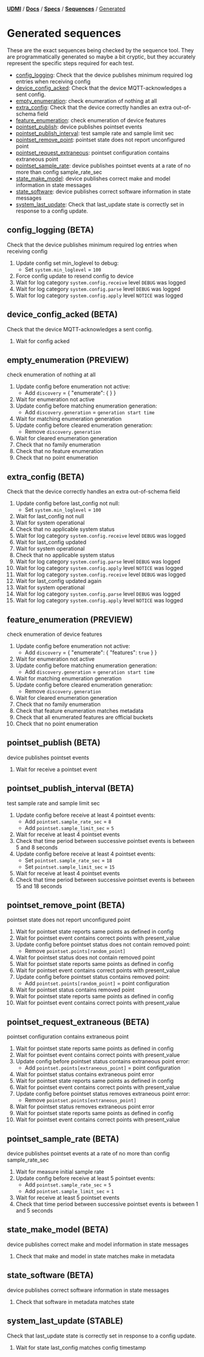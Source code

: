 [**UDMI**](../../../) / [**Docs**](../../) / [**Specs**](../) / [**Sequences**](./) / [Generated](#)

# Generated sequences

These are the exact sequences being checked by the sequence tool. They are programmatically generated
so maybe a bit cryptic, but they accurately represent the specific steps required for each test.

<!--

To regenerate the contents of this file below, first generate a message trace sequence and then run bin/gencode_seq

* Running "bin/test_sequencer target-gcp-project" will run through the complete battery of test sequences
  against the AHU-1 device to create the requisite trace files. This takes about 4 min for a complete test run.

* Then run "bin/gencode_seq" which consumes the generated trace files and creates "generated.md" (this file)
  with the output. The diff (using git, usually) should then reflect the changes against the committed version.

Some caveats:

* Flaky tests are annoying. Sometimes something goes wrong and one entire test will be borked. Easist thing
  is to just re-run the sequence tests until it's clean, but that's not always the fastest.

* The gencode part requires a complete test run to work properly, but you can run individual test runs
  as needed, e.g. "bin/sequencer sites/udmi_site/model target-gcp-project AHU-1 21632 system_last_update"
  (you will need to run an instance of pubber separately).

-->

<!-- START GENERATED, do not edit anything after this line! -->
* [config_logging](#config_logging-beta): Check that the device publishes minimum required log entries when receiving config
* [device_config_acked](#device_config_acked-beta): Check that the device MQTT-acknowledges a sent config.
* [empty_enumeration](#empty_enumeration-preview): check enumeration of nothing at all
* [extra_config](#extra_config-beta): Check that the device correctly handles an extra out-of-schema field
* [feature_enumeration](#feature_enumeration-preview): check enumeration of device features
* [pointset_publish](#pointset_publish-beta): device publishes pointset events
* [pointset_publish_interval](#pointset_publish_interval-beta): test sample rate and sample limit sec
* [pointset_remove_point](#pointset_remove_point-beta): pointset state does not report unconfigured point
* [pointset_request_extraneous](#pointset_request_extraneous-beta): pointset configuration contains extraneous point
* [pointset_sample_rate](#pointset_sample_rate-beta): device publishes pointset events at a rate of no more than config sample_rate_sec
* [state_make_model](#state_make_model-beta): device publishes correct make and model information in state messages
* [state_software](#state_software-beta): device publishes correct software information in state messages
* [system_last_update](#system_last_update-stable): Check that last_update state is correctly set in response to a config update.

## config_logging (BETA)

Check that the device publishes minimum required log entries when receiving config

1. Update config set min_loglevel to debug:
    * Set `system.min_loglevel` = `100`
1. Force config update to resend config to device
1. Wait for log category `system.config.receive` level `DEBUG` was logged
1. Wait for log category `system.config.parse` level `DEBUG` was logged
1. Wait for log category `system.config.apply` level `NOTICE` was logged

## device_config_acked (BETA)

Check that the device MQTT-acknowledges a sent config.

1. Wait for config acked

## empty_enumeration (PREVIEW)

check enumeration of nothing at all

1. Update config before enumeration not active:
    * Add `discovery` = { "enumerate": {  } }
1. Wait for enumeration not active
1. Update config before matching enumeration generation:
    * Add `discovery.generation` = `generation start time`
1. Wait for matching enumeration generation
1. Update config before cleared enumeration generation:
    * Remove `discovery.generation`
1. Wait for cleared enumeration generation
1. Check that no family enumeration
1. Check that no feature enumeration
1. Check that no point enumeration

## extra_config (BETA)

Check that the device correctly handles an extra out-of-schema field

1. Update config before last_config not null:
    * Set `system.min_loglevel` = `100`
1. Wait for last_config not null
1. Wait for system operational
1. Check that no applicable system status
1. Wait for log category `system.config.receive` level `DEBUG` was logged
1. Wait for last_config updated
1. Wait for system operational
1. Check that no applicable system status
1. Wait for log category `system.config.parse` level `DEBUG` was logged
1. Wait for log category `system.config.apply` level `NOTICE` was logged
1. Wait for log category `system.config.receive` level `DEBUG` was logged
1. Wait for last_config updated again
1. Wait for system operational
1. Wait for log category `system.config.parse` level `DEBUG` was logged
1. Wait for log category `system.config.apply` level `NOTICE` was logged

## feature_enumeration (PREVIEW)

check enumeration of device features

1. Update config before enumeration not active:
    * Add `discovery` = { "enumerate": { "features": `true` } }
1. Wait for enumeration not active
1. Update config before matching enumeration generation:
    * Add `discovery.generation` = `generation start time`
1. Wait for matching enumeration generation
1. Update config before cleared enumeration generation:
    * Remove `discovery.generation`
1. Wait for cleared enumeration generation
1. Check that no family enumeration
1. Check that feature enumeration matches metadata
1. Check that all enumerated features are official buckets
1. Check that no point enumeration

## pointset_publish (BETA)

device publishes pointset events

1. Wait for receive a pointset event

## pointset_publish_interval (BETA)

test sample rate and sample limit sec

1. Update config before receive at least 4 pointset events:
    * Add `pointset.sample_rate_sec` = `8`
    * Add `pointset.sample_limit_sec` = `5`
1. Wait for receive at least 4 pointset events
1. Check that time period between successive pointset events is between 5 and 8 seconds
1. Update config before receive at least 4 pointset events:
    * Set `pointset.sample_rate_sec` = `18`
    * Set `pointset.sample_limit_sec` = `15`
1. Wait for receive at least 4 pointset events
1. Check that time period between successive pointset events is between 15 and 18 seconds

## pointset_remove_point (BETA)

pointset state does not report unconfigured point

1. Wait for pointset state reports same points as defined in config
1. Wait for pointset event contains correct points with present_value
1. Update config before pointset status does not contain removed point:
    * Remove `pointset.points[random_point]`
1. Wait for pointset status does not contain removed point
1. Wait for pointset state reports same points as defined in config
1. Wait for pointset event contains correct points with present_value
1. Update config before pointset status contains removed point:
    * Add `pointset.points[random_point]` = point configuration
1. Wait for pointset status contains removed point
1. Wait for pointset state reports same points as defined in config
1. Wait for pointset event contains correct points with present_value

## pointset_request_extraneous (BETA)

pointset configuration contains extraneous point

1. Wait for pointset state reports same points as defined in config
1. Wait for pointset event contains correct points with present_value
1. Update config before pointset status contains extraneous point error:
    * Add `pointset.points[extraneous_point]` = point configuration
1. Wait for pointset status contains extraneous point error
1. Wait for pointset state reports same points as defined in config
1. Wait for pointset event contains correct points with present_value
1. Update config before pointset status removes extraneous point error:
    * Remove `pointset.points[extraneous_point]`
1. Wait for pointset status removes extraneous point error
1. Wait for pointset state reports same points as defined in config
1. Wait for pointset event contains correct points with present_value

## pointset_sample_rate (BETA)

device publishes pointset events at a rate of no more than config sample_rate_sec

1. Wait for measure initial sample rate
1. Update config before receive at least 5 pointset events:
    * Add `pointset.sample_rate_sec` = `5`
    * Add `pointset.sample_limit_sec` = `1`
1. Wait for receive at least 5 pointset events
1. Check that time period between successive pointset events is between 1 and 5 seconds

## state_make_model (BETA)

device publishes correct make and model information in state messages

1. Check that make and model in state matches make in metadata

## state_software (BETA)

device publishes correct software information in state messages

1. Check that software in metadata matches state

## system_last_update (STABLE)

Check that last_update state is correctly set in response to a config update.

1. Wait for state last_config matches config timestamp
